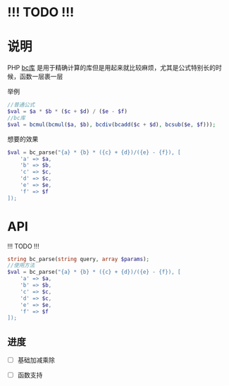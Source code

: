 # !!! TODO !!!
# 说明

PHP [bc库](https://www.php.net/manual/zh/ref.bc.php) 是用于精确计算的库但是用起来就比较麻烦，尤其是公式特别长的时候，函数一层裹一层

举例
```php
//普通公式
$val = $a * $b * ($c + $d) / ($e - $f)
//bc库
$val = bcmul(bcmul($a, $b), bcdiv(bcadd($c + $d), bcsub($e, $f)));
```

想要的效果
```php
$val = bc_parse("{a} * {b} * ({c} + {d})/({e} - {f}), [
    'a' => $a,
    'b' => $b,
    'c' => $c,
    'd' => $c,
    'e' => $e,
    'f' => $f
]);
```


# API
!!! TODO !!!

```php
string bc_parse(string query, array $params);
//使用方法
$val = bc_parse("{a} * {b} * ({c} + {d})/({e} - {f}), [
    'a' => $a,
    'b' => $b,
    'c' => $c,
    'd' => $c,
    'e' => $e,
    'f' => $f
]);
```
## 进度

- [ ] 基础加减乘除
- [ ] 函数支持




